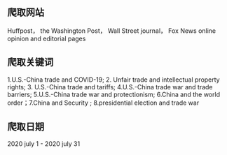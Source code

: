 ## 爬取网站
Huffpost，
the Washington Post，
Wall Street journal，
Fox News online opinion and editorial pages 
## 爬取关键词
1.U.S.-China trade and COVID-19; 2. Unfair trade and intellectual property rights; 3. U.S.-China trade and tariffs; 4.U.S.-China trade war and trade barriers; 5.U.S.-China trade war and protectionism; 6.China and the world order；7.China and Security ; 8.presidential election and trade war
## 爬取日期
2020 july 1 - 2020 july 31

